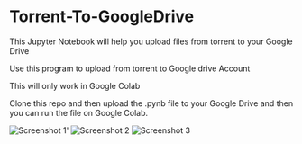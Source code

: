 # Torrent-To-GoogleDrive
<p>This Jupyter Notebook will help you upload files from torrent to your Google Drive</p>
<p>Use this program to upload from torrent to Google drive Account</p>
<p>This will only work in Google Colab</p>
<p>Clone this repo and then upload the .pynb file to your Google Drive and then you can run the file on Google Colab.</p>
<img src="https://drive.google.com/file/d/1Z5BlJRzpzGu7H7lpLDBpzARHjycGkmmZ/view?usp=sharing" alt="Screenshot 1">'
<img src="https://drive.google.com/file/d/1a-apyHScWh2Ve9g2WeayEUjVHZXgttaP/view?usp=sharing" alt="Screenshot 2">
<img src="https://drive.google.com/file/d/1-E34A0LKGDg2O8lPvCBZ7P99NRxI-NjP/view?usp=sharing" alt="Screenshot 3">
